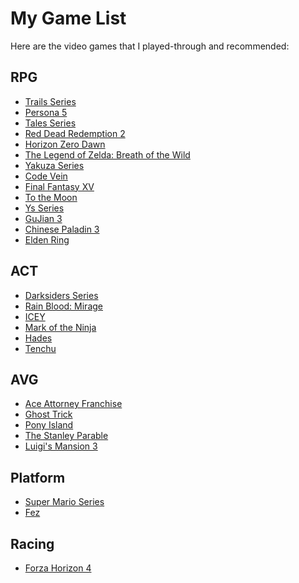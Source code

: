 # My Game List

Here are the video games that I played-through and recommended:

## RPG

- [Trails Series](https://en.wikipedia.org/wiki/Trails_(series))
- [Persona 5](https://en.wikipedia.org/wiki/Persona_5)
- [Tales Series](https://en.wikipedia.org/wiki/Tales_(video_game_series))
- [Red Dead Redemption 2](https://en.wikipedia.org/wiki/Red_Dead_Redemption_2)
- [Horizon Zero Dawn](https://en.wikipedia.org/wiki/Horizon_Zero_Dawn)
- [The Legend of Zelda: Breath of the Wild](https://en.wikipedia.org/wiki/The_Legend_of_Zelda:_Breath_of_the_Wild)
- [Yakuza Series](https://en.wikipedia.org/wiki/Yakuza_(franchise))
- [Code Vein](https://en.wikipedia.org/wiki/Code_Vein)
- [Final Fantasy XV](https://en.wikipedia.org/wiki/Final_Fantasy_XV)
- [To the Moon](https://en.wikipedia.org/wiki/To_the_Moon)
- [Ys Series](https://en.wikipedia.org/wiki/Ys_(series))
- [GuJian 3](https://en.wikipedia.org/wiki/Gujian_3)
- [Chinese Paladin 3](https://en.wikipedia.org/wiki/Chinese_Paladin_3)
- [Elden Ring](https://en.wikipedia.org/wiki/Elden_Ring)

## ACT

- [Darksiders Series](https://en.wikipedia.org/wiki/Darksiders)
- [Rain Blood: Mirage](https://store.steampowered.com/app/240660/Rain_Blood_Chronicles_Mirage/)
- [ICEY](https://en.wikipedia.org/wiki/Icey)
- [Mark of the Ninja](https://en.wikipedia.org/wiki/Mark_of_the_Ninja)
- [Hades](https://en.wikipedia.org/wiki/Hades_(video_game))
- [Tenchu](https://en.wikipedia.org/wiki/Tenchu)

## AVG

- [Ace Attorney Franchise](https://aceattorney.fandom.com/wiki/Ace_Attorney_Wiki)
- [Ghost Trick](https://en.wikipedia.org/wiki/Ghost_Trick:_Phantom_Detective)
- [Pony Island](https://en.wikipedia.org/wiki/Pony_Island)
- [The Stanley Parable](https://en.wikipedia.org/wiki/The_Stanley_Parable)
- [Luigi's Mansion 3](https://en.wikipedia.org/wiki/Luigi%27s_Mansion_3)

## Platform

- [Super Mario Series](https://en.wikipedia.org/wiki/Super_Mario)
- [Fez](https://en.wikipedia.org/wiki/Fez_(video_game))

## Racing

- [Forza Horizon 4](https://en.wikipedia.org/wiki/Forza_Horizon_4)
